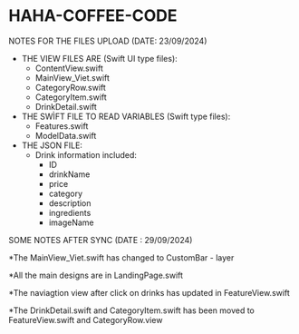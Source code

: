 # HAHA-COFFEE-CODE

NOTES FOR THE FILES UPLOAD (DATE: 23/09/2024)
* THE VIEW FILES ARE (Swift UI type files):
  - ContentView.swift
  - MainView_Viet.swift
  - CategoryRow.swift
  - CategoryItem.swift
  - DrinkDetail.swift
* THE SWÌFT FILE TO READ VARIABLES (Swift type files):
  - Features.swift
  - ModelData.swift 
* THE JSON FILE:
  - Drink information included:
    + ID
    + drinkName
    + price
    + category
    + description
    + ingredients
    + imageName
   
  
SOME NOTES AFTER SYNC (DATE : 29/09/2024)

*The  MainView_Viet.swift has changed to CustomBar - layer

*All the main designs are in LandingPage.swift

*The naviagtion view after click on drinks has updated in FeatureView.swift

*The DrinkDetail.swift and  CategoryItem.swift has been moved to FeatureView.swift and CategoryRow.view

      
     
      
